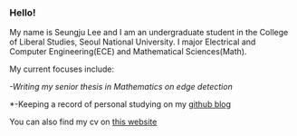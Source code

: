 ### Hello!

My name is Seungju Lee and I am an undergraduate student in the College of Liberal Studies, Seoul National University. I major Electrical and Computer Engineering(ECE) and Mathematical Sciences(Math).

My current focuses include:

*-Writing my senior thesis in Mathematics on edge detection*

*-Keeping a record of personal studying on my [github blog](https://lsj0410.github.io/)

You can also find my cv on [this website](https://sites.google.com/snu.ac.kr/seungjulee)

<!--
**lsj0410/lsj0410** is a ✨ _special_ ✨ repository because its `README.md` (this file) appears on your GitHub profile.

Here are some ideas to get you started:

- 🔭 I’m currently working on ...
- 🌱 I’m currently learning ...
- 👯 I’m looking to collaborate on ...
- 🤔 I’m looking for help with ...
- 💬 Ask me about ...
- 📫 How to reach me: ...
- 😄 Pronouns: ...
- ⚡ Fun fact: ...
-->
